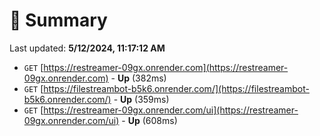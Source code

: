 # 📖 Summary
Last updated: **5/12/2024, 11:17:12 AM**

- `GET` [https://restreamer-09gx.onrender.com](https://restreamer-09gx.onrender.com) - **Up** (382ms)
- `GET` [https://filestreambot-b5k6.onrender.com/](https://filestreambot-b5k6.onrender.com/) - **Up** (359ms)
- `GET` [https://restreamer-09gx.onrender.com/ui](https://restreamer-09gx.onrender.com/ui) - **Up** (608ms)
